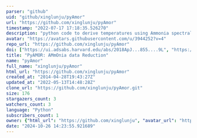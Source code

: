 ```yaml
---
parser: "github"
uid: "github/xinglunju/pyAmor"
url: "https://github.com/xinglunju/pyAmor"
timestamp: "2022-07-17 17:18:35.526270"
description: "python code to derive temperatures using Ammonia spectral lines"
avatar: "https://avatars.githubusercontent.com/u/3944252?v=4"
repo_url: "https://github.com/xinglunju/pyAmor"
doi: ["https://ui.adsabs.harvard.edu/abs/2018ApJ...855....9L", "https://ui.adsabs.harvard.edu/abs/2018ascl.soft06007L/abstract"]
title: "PyAMOR: AMmOnia data Reduction"
name: "pyAmor"
full_name: "xinglunju/pyAmor"
html_url: "https://github.com/xinglunju/pyAmor"
created_at: "2014-04-28T19:43:27Z"
updated_at: "2022-05-13T14:48:28Z"
clone_url: "https://github.com/xinglunju/pyAmor.git"
size: 176
stargazers_count: 3
watchers_count: 3
language: "Python"
subscribers_count: 1
owner: {"html_url": "https://github.com/xinglunju", "avatar_url": "https://avatars.githubusercontent.com/u/3944252?v=4", "login": "xinglunju", "type": "User"}
date: "2024-10-26 14:23:55.921689"
---
```

